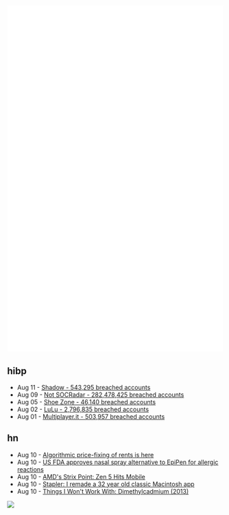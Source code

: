 ![Metrics](https://raw.githubusercontent.com/phixion/phixion/master/metrics.svg)

## hibp

<!--
for https://github.com/phixion/phixion/blob/main/.github/workflows/feeds.yml
-->
<!--START_SECTION:haveibeenpwnd-->
- Aug 11 - [Shadow - 543,295 breached accounts](https://haveibeenpwned.com/PwnedWebsites#Shadow)
- Aug 09 - [Not SOCRadar - 282,478,425 breached accounts](https://haveibeenpwned.com/PwnedWebsites#NotSOCRadar)
- Aug 05 - [Shoe Zone - 46,140 breached accounts](https://haveibeenpwned.com/PwnedWebsites#ShoeZone)
- Aug 02 - [LuLu - 2,796,835 breached accounts](https://haveibeenpwned.com/PwnedWebsites#LuLu)
- Aug 01 - [Multiplayer.it - 503,957 breached accounts](https://haveibeenpwned.com/PwnedWebsites#MultiplayerIt)
<!--END_SECTION:haveibeenpwnd-->

## hn

<!--
for https://github.com/phixion/phixion/blob/main/.github/workflows/feeds.yml
-->
<!--START_SECTION:hn-->
- Aug 10 - [Algorithmic price-fixing of rents is here](https://www.theatlantic.com/ideas/archive/2024/08/ai-price-algorithms-realpage/679405/)
- Aug 10 - [US FDA approves nasal spray alternative to EpiPen for allergic reactions](https://www.reuters.com/business/healthcare-pharmaceuticals/us-fda-approves-first-nasal-spray-allergic-reactions-2024-08-09/)
- Aug 10 - [AMD's Strix Point: Zen 5 Hits Mobile](https://chipsandcheese.com/2024/08/10/amds-strix-point-zen-5-hits-mobile/)
- Aug 10 - [Stapler: I remade a 32 year old classic Macintosh app](https://blog.gingerbeardman.com/2024/08/10/stapler-i-remade-a-32-year-old-classic-macintosh-app/)
- Aug 10 - [Things I Won't Work With: Dimethylcadmium (2013)](https://www.science.org/content/blog-post/things-i-won-t-work-dimethylcadmium)
<!--END_SECTION:hn-->

<!--
for https://yhype.me
-->
![](https://hit.yhype.me/github/profile?user_id=13013670)
